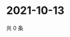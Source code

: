 # 2021-10-13

共 0 条

<!-- BEGIN WEIBO -->
<!-- 最后更新时间 Wed Oct 13 2021 14:00:48 GMT+0800 (China Standard Time) -->

<!-- END WEIBO -->
